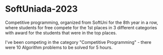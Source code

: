 # SoftUniada-2023

Competitive programming, organized from SoftUni for the 8th year in a row, where students for free compete for the 1st places in 3 different categories with award for the students that were in the top places.

I've been competing in the category "Competitive Programming" - there were 10 Algorithm problems to be solved for 5 hours.

